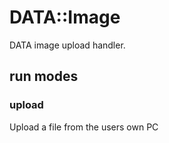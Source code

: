 # DATA::Image

DATA image upload handler.

## run modes

### upload

Upload a file from the users own PC
